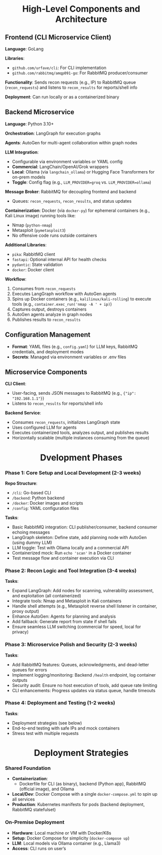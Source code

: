 <h1 align="center">High-Level Components and Architecture</h1>

## Frontend (CLI Microservice Client)

**Language**: GoLang

**Libraries**:
  - `github.com/urfave/cli`: For CLI implementation
  - `github.com/rabbitmq/amqp091-go`: For RabbitMQ producer/consumer

**Functionality**: Sends recon requests (e.g., IP) to RabbitMQ queue (`recon_requests`) and listens to `recon_results` for reports/shell info

**Deployment**: Can run locally or as a containerized binary

## Backend Microservice

**Language**: Python 3.10+

**Orchestration**: LangGraph for execution graphs

**Agents**: AutoGen for multi-agent collaboration within graph nodes

**LLM Integration**:
  - Configurable via environment variables or YAML config
  - **Commercial**: LangChain/OpenAI/Grok wrappers
  - **Local**: Ollama (via `langchain_ollama`) or Hugging Face Transformers for on-prem models
  - **Toggle**: Config flag (e.g., `LLM_PROVIDER=groq` vs. `LLM_PROVIDER=ollama`)

**Message Broker**: RabbitMQ for decoupling frontend and backend
  - Queues: `recon_requests`, `recon_results`, and status updates

**Containerization**: Docker (via `docker-py`) for ephemeral containers (e.g., Kali Linux image) running tools like:
  - Nmap (`python-nmap`)
  - Metasploit (`pymetasploit3`)
  - No offensive code runs outside containers

**Additional Libraries**:
  - `pika`: RabbitMQ client
  - `fastapi`: Optional internal API for health checks
  - `pydantic`: State validation
  - `docker`: Docker client

**Workflow**:
  1. Consumes from `recon_requests`
  2. Executes LangGraph workflow with AutoGen agents
  3. Spins up Docker containers (e.g., `kalilinux/kali-rolling`) to execute tools (e.g., `container.exec_run('nmap -A ' + ip)`)
  4. Captures output, destroys containers
  5. AutoGen agents analyze in graph nodes
  6. Publishes results to `recon_results`

## Configuration Management
- **Format**: YAML files (e.g., `config.yaml`) for LLM keys, RabbitMQ credentials, and deployment modes
- **Secrets**: Managed via environment variables or .env files

## Microservice Components

**CLI Client**:
  - User-facing, sends JSON messages to RabbitMQ (e.g., `{"ip": "192.168.1.1"}`)
  - Listens to `recon_results` for reports/shell info

**Backend Service**:
  - Consumes `recon_requests`, initializes LangGraph state
  - Uses configured LLM for agents
  - Executes containerized tools, analyzes output, and publishes results
  - Horizontally scalable (multiple instances consuming from the queue)

<h1 align="center">Dvelopment Phases</h1>

### Phase 1: Core Setup and Local Development (2-3 weeks)

**Repo Structure**:
  - `/cli`: Go-based CLI
  - `/backend`: Python backend
  - `/docker`: Docker images and scripts
  - `/config`: YAML configuration files

**Tasks**:
  - Basic RabbitMQ integration: CLI publisher/consumer, backend consumer echoing messages
  - LangGraph skeleton: Define state, add planning node with AutoGen (using dummy LLM)
  - LLM toggle: Test with Ollama locally and a commercial API
  - Containerized mock: Run `echo 'scan'` in a Docker container
  - Test message flow and container execution via CLI

### Phase 2: Recon Logic and Tool Integration (3-4 weeks)

**Tasks**:
  - Expand LangGraph: Add nodes for scanning, vulnerability assessment, and exploitation (all containerized)
  - Integrate tools: Nmap and Metasploit in Kali containers
  - Handle shell attempts (e.g., Metasploit reverse shell listener in container, proxy output)
  - Enhance AutoGen: Agents for planning and analysis
  - Add fallback: Generate report from state if shell fails
  - Ensure seamless LLM switching (commercial for speed, local for privacy)

### Phase 3: Microservice Polish and Security (2-3 weeks)

**Tasks**:
  - Add RabbitMQ features: Queues, acknowledgments, and dead-letter queues for errors
  - Implement logging/monitoring: Backend `/health` endpoint, log container outputs
  - Security audit: Ensure no host execution of tools, add queue rate limiting
  - CLI enhancements: Progress updates via status queue, handle timeouts

### Phase 4: Deployment and Testing (1-2 weeks)

**Tasks**:
  - Deployment strategies (see below)
  - End-to-end testing with safe IPs and mock containers
  - Stress test with multiple requests

<h1 align="center">Deployment Strategies</h1>

### Shared Foundation
- **Containerization**:
  - Dockerfile for CLI (as binary), backend (Python app), RabbitMQ (official image), and Ollama
- **Local/Dev**: Docker Compose with a single `docker-compose.yml` to spin up all services
- **Production**: Kubernetes manifests for pods (backend deployment, RabbitMQ statefulset)

### On-Premise Deployment
- **Hardware**: Local machine or VM with Docker/K8s
- **Setup**: Docker Compose for simplicity (`docker-compose up`)
- **LLM**: Local models via Ollama container (e.g., Llama3)
- **Access**: CLI runs on user’s